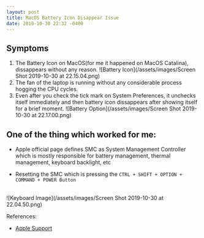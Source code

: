 ```yaml
---
layout: post
title: MacOS Battery Icon Disappear Issue
date: 2019-10-30 22:32 -0400
---
```

## Symptoms
1. The Battery Icon on MacOS(for me it happened on MacOS Catalina), dissappears without any reason.
![Battery Icon](/assets/images/Screen Shot 2019-10-30 at 22.15.04.png)
1. The fan of the laptop is running without any considerable process hogging the CPU cycles.
1. Even after you check the tick mark on System Preferences, it unchecks itself immediately and then battery icon dissappears after showing itself for a brief moment.
![Battery Option](/assets/images/Screen Shot 2019-10-30 at 22.17.00.png)

## One of the thing which worked for me:
- Apple official page defines SMC as System Management Controller which is mostly responsible for battery management, thermal management, keyboard backlight, etc

-  Resetting the SMC which is pressing the `CTRL + SHIFT + OPTION + COMMAND + POWER Button`
<br/>
![Keyboard Image](/assets/images/Screen Shot 2019-10-30 at 22.04.50.png)

References:
- [Apple Support](https://support.apple.com/en-us/HT201295)
